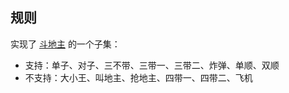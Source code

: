 ## 规则
实现了 [斗地主](https://zh.wikipedia.org/wiki/%E9%AC%A5%E5%9C%B0%E4%B8%BB) 的一个子集：

- 支持：单子、对子、三不带、三带一、三带二、炸弹、单顺、双顺
- 不支持：大小王、叫地主、抢地主、四带一、四带二、飞机
